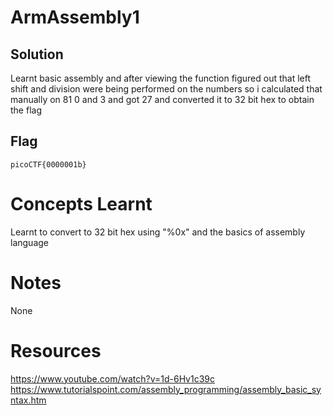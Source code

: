 # ArmAssembly1

## Solution
Learnt basic assembly and after viewing the function figured out that left shift 
and division were being performed on the numbers so i calculated that manually 
on 81 0 and 3 and got 27 and converted it to 32 bit hex to obtain the flag



## Flag
```
picoCTF{0000001b}
```

# Concepts Learnt
Learnt to convert to 32 bit hex using "%0x" and the basics of assembly language



# Notes
None


# Resources
https://www.youtube.com/watch?v=1d-6Hv1c39c
https://www.tutorialspoint.com/assembly_programming/assembly_basic_syntax.htm
